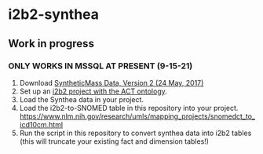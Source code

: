 # i2b2-synthea
## Work in progress
### ONLY WORKS IN MSSQL AT PRESENT (9-15-21)

1) Download [SyntheticMass Data, Version 2 (24 May, 2017)](https://synthea.mitre.org/downloads)
2) Set up an [i2b2 project with the ACT ontology](https://community.i2b2.org/wiki/display/RM/1.7.12a+Release+Notes#id-1.7.12aReleaseNotes-act-ontolog). 
3) Load the Synthea data in your project.
4) Load the i2b2-to-SNOMED table in this repository into your project. https://www.nlm.nih.gov/research/umls/mapping_projects/snomedct_to_icd10cm.html
5) Run the script in this repository to convert synthea data into i2b2 tables (this will truncate your existing fact and dimension tables!)

